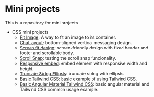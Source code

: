 # Mini projects

This is a repository for mini projects.

- CSS mini projects
   - [Fit Image](fit-image): A way to fit an image to its container.
   - [Chat layout](chat-layout): bottom-aligned vertical messaging design.
   - [Screen fit design](screen-fit-design): screen-friendly design with fixed header and footer and scrollable body.
   - [Scroll Snap](css-scroll-snap): testing the scroll snap funcionality.
   - [Responsive embed](responsive-embed): embed element with responsive width and height.
   - [Truncate String Ellipsis](truncate-string-ellipsis): truncate string with ellipsis.
   - [Basic Tailwind CSS](basic-tailwind-css): basic example of using Tailwind CSS.
   - [Basic Angular Material Tailwind CSS](basic-angular-material-tailwind-css): basic angular material and Tailwind CSS common usage example.
